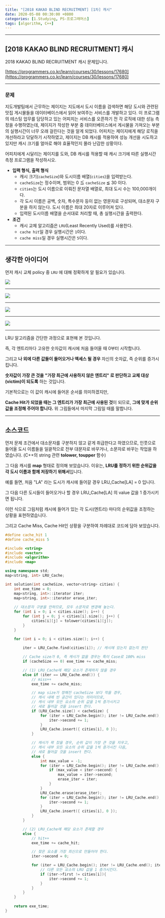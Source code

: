 ```yaml
---
title: "[2018 KAKAO BLIND RECRUITMENT] [1차] 캐시"
date: 2020-05-08 00:30:00 +0800
categories: [1.Studying, PS-프로그래머스]
tags: [algorithm, C++]
---
```




------



## **[2018 KAKAO BLIND RECRUITMENT] 캐시**

2018 KAKAO BLIND RECRUITMENT 캐시 문제입니다.

[https://programmers.co.kr/learn/courses/30/lessons/17680](https://programmers.co.kr/learn/courses/30/lessons/17680)



------

### **문제**

지도개발팀에서 근무하는 제이지는 지도에서 도시 이름을 검색하면 해당 도시와 관련된 맛집 게시물들을 데이터베이스에서 읽어 보여주는 서비스를 개발하고 있다.
이 프로그램의 테스팅 업무를 담당하고 있는 어피치는 서비스를 오픈하기 전 각 로직에 대한 성능 측정을 수행하였는데, 제이지가 작성한 부분 중 데이터베이스에서 게시물을 가져오는 부분의 실행시간이 너무 오래 걸린다는 것을 알게 되었다.
어피치는 제이지에게 해당 로직을 개선하라고 닦달하기 시작하였고, 제이지는 DB 캐시를 적용하여 성능 개선을 시도하고 있지만 캐시 크기를 얼마로 해야 효율적인지 몰라 난감한 상황이다.

어피치에게 시달리는 제이지를 도와, DB 캐시를 적용할 때 캐시 크기에 따른 실행시간 측정 프로그램을 작성하시오.

* **입력 형식, 출력 형식**
  * 캐시 크기(`cacheSize`)와 도시이름 배열(`cities`)을 입력받는다.
  * `cacheSize`는 정수이며, 범위는 0 ≦ `cacheSize` ≦ 30 이다.
  * `cities`는 도시 이름으로 이뤄진 문자열 배열로, 최대 도시 수는 100,000개이다.
  * 각 도시 이름은 공백, 숫자, 특수문자 등이 없는 영문자로 구성되며, 대소문자 구분을 하지 않는다. 도시 이름은 최대 20자로 이루어져 있다.
  * 입력된 도시이름 배열을 순서대로 처리할 때, 총 실행시간을 출력한다.
* **조건**
  * 캐시 교체 알고리즘은 `LRU`(Least Recently Used)를 사용한다.
  * `cache hit`일 경우 실행시간은 `1`이다.
  * `cache miss`일 경우 실행시간은 `5`이다.

------

## **생각한 아이디어**

먼저 캐시 교체 policy 중 `LRU` 에 대해 정확하게 알 필요가 있습니다.

![](https://i.imgur.com/EVysO9U.png)

------

![](https://i.imgur.com/X6YVx2J.png)

------

![](https://i.imgur.com/fJNlwij.png)

------

![](https://i.imgur.com/cICqUf0.png)

------

LRU 알고리즘을 간단한 과정으로 표현해 본 것입니다.

즉, 각 엔트리마다 고유한 숫자값이 캐시에 처음 들어올 때 0부터 시작합니다.

그리고 **나 외에 다른 값들이 들어오거나 액세스 될 경우** 자신의 숫자값, 즉 순위를 증가시킵니다.

**숫자값이 가장 큰 것을** **"가장 최근에 사용하지 않은 엔트리" 로 판단하고 교체 대상(victim)이 되도록** 하는 것입니다.

기본적으로는 이 값이 캐시에 들어온 순서를 의미하겠지만,

**Cache Hit가 되었을 때는 그 엔트리가 가장 최근에 사용된 것**이 되므로, **그에 맞게 순위값을 조정해 주어야 합니다.** 위 그림들에서 마지막 그림일 때를 말합니다.

------

## **소스코드**

먼저 문제 조건에서 대소문자를 구분하지 않고 같게 취급한다고 하였으므로, 인풋으로 들어올 도시 이름들을 일괄적으로 전부 대문자로 바꾸거나, 소문자로 바꾸는 작업을 하였습니다. (C++의 string 관련 **tolower, toupper** 함수)

그 다음 캐시를 **map** 형태로 정의해 보았습니다. 이유는, **LRU를 정하기 위한 순위값을 각 도시 이름과 함께 저장하기 위해서**입니다.

예를 들면, 처음 "LA" 라는 도시가 캐시에 들어갈 경우 LRU_Cache[LA] = 0 입니다.

그 다음 다른 도시들이 들어오거나 할 경우 LRU_Cache[LA] 의 value 값을 1 증가시키면 됩니다.

이런 식으로 그림처럼 캐시에 들어가 있는 각 도시(엔트리) 마다의 순위값을 조정하는 상황을 표현하였습니다.

그리고 Cache Miss, Cache Hit인 상황을 구분하여 차례대로 코드에 담아 보았습니다.

```c++
#define cache_hit 1
#define cache_miss 5

#include <string>
#include <vector>
#include <algorithm>
#include <map>

using namespace std;
map<string, int> LRU_Cache;

int solution(int cacheSize, vector<string> cities) {
    int exe_time = 0;  
	map<string, int>::iterator iter;
	map<string, int>::iterator erase_iter;
    
    // 대소문자 구분을 안하므로, 모두 소문자로 변경해 놓는다.
	for (int i = 0; i < cities.size(); i++) {
		for (int j = 0; j < cities[i].size(); j++) {
			cities[i][j] = tolower(cities[i][j]);
		}
	}
    
    for (int i = 0; i < cities.size(); i++) {

		iter = LRU_Cache.find(cities[i]); // 캐시에 있는지 없는지 판단

		// Cache size가 0, 즉 캐시가 없을 경우는 특이 Case로 100% miss
		if (cacheSize == 0) exe_time += cache_miss;

		// (1) LRU_Cache에 해당 요소가 존재하지 않을 경우
		else if (iter == LRU_Cache.end()) {
			// miss++
			exe_time += cache_miss;

			// map size가 정해진 cacheSize 보다 작을 경우,
            // 캐시 내에 빈 공간이 있다는 의미이므로,
            // 캐시 내부 모든 요소의 순위 값을 1씩 증가시키고
			// 새로 들어갈 것을 insert 한다.
			if (LRU_Cache.size() < cacheSize) {
				for (iter = LRU_Cache.begin(); iter != LRU_Cache.end(); iter++) {
					iter->second += 1;
				}
				LRU_Cache.insert({ cities[i], 0 });
			}

			// 캐시가 꽉 찼을 경우, 순위 값이 가장 큰 것을 지우고,
            // 캐시 내부 모든 요소의 순위 값을 1씩 증가시킨 다음,
            // 새로 들어갈 것을 insert 한다.
			else {
				int max_value = -1;
				for (iter = LRU_Cache.begin(); iter != LRU_Cache.end(); iter++) {
					if (max_value < iter->second) {
						max_value = iter->second;
						erase_iter = iter;
					}
				}
				LRU_Cache.erase(erase_iter);
				for (iter = LRU_Cache.begin(); iter != LRU_Cache.end(); iter++) {
					iter->second += 1;
				}
				LRU_Cache.insert({ cities[i], 0 });
			}
		}	

		// (2) LRU_Cache에 해당 요소가 존재할 경우
		else {
			// hit++
			exe_time += cache_hit;

			// 찾은 요소를 가장 최신으로 만들어야 한다.
			iter->second = 0;

			for (iter = LRU_Cache.begin(); iter != LRU_Cache.end(); iter++) {
				// 다른 모든 요소의 LRU 값을 1 증가시킨다.
				if (iter->first != cities[i]){
					iter->second += 1;
				}
			}
		}
	}
    
    return exe_time;
}
```

